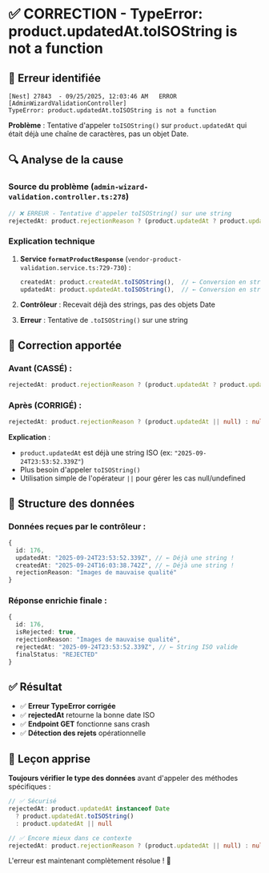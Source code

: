 # ✅ CORRECTION - TypeError: product.updatedAt.toISOString is not a function

## 🐛 **Erreur identifiée**

```
[Nest] 27843  - 09/25/2025, 12:03:46 AM   ERROR [AdminWizardValidationController]
TypeError: product.updatedAt.toISOString is not a function
```

**Problème** : Tentative d'appeler `toISOString()` sur `product.updatedAt` qui était déjà une chaîne de caractères, pas un objet Date.

## 🔍 **Analyse de la cause**

### **Source du problème** (`admin-wizard-validation.controller.ts:278`)

```typescript
// ❌ ERREUR - Tentative d'appeler toISOString() sur une string
rejectedAt: product.rejectionReason ? (product.updatedAt ? product.updatedAt.toISOString() : null) : null,
```

### **Explication technique**

1. **Service `formatProductResponse`** (`vendor-product-validation.service.ts:729-730`) :
   ```typescript
   createdAt: product.createdAt.toISOString(),  // ← Conversion en string ici
   updatedAt: product.updatedAt.toISOString(),  // ← Conversion en string ici
   ```

2. **Contrôleur** : Recevait déjà des strings, pas des objets Date

3. **Erreur** : Tentative de `.toISOString()` sur une string

## 🔧 **Correction apportée**

### **Avant (CASSÉ) :**
```typescript
rejectedAt: product.rejectionReason ? (product.updatedAt ? product.updatedAt.toISOString() : null) : null,
```

### **Après (CORRIGÉ) :**
```typescript
rejectedAt: product.rejectionReason ? (product.updatedAt || null) : null,
```

**Explication** :
- `product.updatedAt` est déjà une string ISO (ex: `"2025-09-24T23:53:52.339Z"`)
- Plus besoin d'appeler `toISOString()`
- Utilisation simple de l'opérateur `||` pour gérer les cas null/undefined

## 🎯 **Structure des données**

### **Données reçues par le contrôleur :**
```typescript
{
  id: 176,
  updatedAt: "2025-09-24T23:53:52.339Z", // ← Déjà une string !
  createdAt: "2025-09-24T16:03:38.742Z", // ← Déjà une string !
  rejectionReason: "Images de mauvaise qualité"
}
```

### **Réponse enrichie finale :**
```typescript
{
  id: 176,
  isRejected: true,
  rejectionReason: "Images de mauvaise qualité",
  rejectedAt: "2025-09-24T23:53:52.339Z", // ← String ISO valide
  finalStatus: "REJECTED"
}
```

## ✅ **Résultat**

- ✅ **Erreur TypeError corrigée**
- ✅ **rejectedAt** retourne la bonne date ISO
- ✅ **Endpoint GET** fonctionne sans crash
- ✅ **Détection des rejets** opérationnelle

## 📝 **Leçon apprise**

**Toujours vérifier le type des données** avant d'appeler des méthodes spécifiques :

```typescript
// ✅ Sécurisé
rejectedAt: product.updatedAt instanceof Date
  ? product.updatedAt.toISOString()
  : product.updatedAt || null

// ✅ Encore mieux dans ce contexte
rejectedAt: product.rejectionReason ? (product.updatedAt || null) : null
```

L'erreur est maintenant complètement résolue ! 🚀